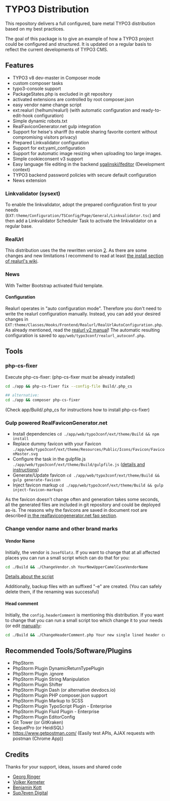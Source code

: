 # TYPO3 Distribution

This repository delivers a full configured, bare metal TYPO3 distribution
based on my best practices.

The goal of this package is to give an example of how a TYPO3 project could
be configured and structured. It is updated on a regular basis to reflect the
current developments of TYPO3 CMS.

## Features

* TYPO3 v8 dev-master in Composer mode
* custom composer tasks
* typo3-console support
* PackageStates.php is excluded in git repository
* activated extensions are controlled by root composer.json
* easy vendor name change script
* ext:realurl (helhum/realurl) (with automatic configuration and ready-to-edit-hook configuration)
* Simple dynamic robots.txt
* RealFaviconGenerator.net gulp integration
* Support for heise's shariff (to enable sharing favorite content without compromising visitors privacy)
* Prepared Linkvalidator configuration
* Support for ext:yaml_configuration
* Support for automatic image resizing when uploading too large images.
* Simple cookieconsent v3 support
* Easy language file editing in the backend [sgalinski/lfeditor](https://packagist.org/packages/sgalinski/lfeditor) (Development context)
* TYPO3 backend password policies with secure default configuration
* News extension

### Linkvalidator (sysext)

To enable the linkvalidator, adopt the prepared configuration first to your needs (`EXT:theme/Configuration/TSConfig/Page/General/Linkvalidator.tsc`)
and then add a Linkvalidator Scheduler Task to activate the linkvalidator on a regular base.

### RealUrl

This distribution uses the the rewritten version [2](https://github.com/dmitryd/typo3-realurl). As there are some changes and
new limitations I recommend to read at least [the install section of realurl's wiki](https://github.com/dmitryd/typo3-realurl/wiki/Installing-and-enabling-the-extension).


### News

With Twitter Bootstrap activated fluid template.

#### Configuration

Realurl operates in "auto configuration mode". Therefore you don't need to write the realurl configuration manually.
Instead, you can add your desired changes in `EXT:theme/Classes/Hooks/Frontend/Realurl/RealUrlAutoConfiguration.php`.
As already mentioned, read the [realurl v2 manual](https://github.com/dmitryd/typo3-realurl/wiki)! The automatic resulting
configuration is saved to `app/web/typo3conf/realurl_autoconf.php`.

## Tools

### php-cs-fixer

Execute php-cs-fixer: (php-cs-fixer must be already installed)
```bash
cd ./app && php-cs-fixer fix --config-file Build/.php_cs

## alternative:
cd ./app && composer php-cs-fixer
```
(Check app/Build/.php_cs for instructions how to install php-cs-fixer)

### Gulp powered RealFaviconGenerator.net

* Install dependencies `cd ./app/web/typo3conf/ext/theme/Build && npm install`
* Replace dummy favicon with your Favicon `./app/web/typo3conf/ext/theme/Resources/Public/Icons/Favicon/FaviconMaster.svg`
* Configure the task in the gulpfile.js `./app/web/typo3conf/ext/theme/Build/gulpfile.js` ([details and instructions](https://realfavicongenerator.net/favicon/gulp))
* Generate/Update favicon `cd ./app/web/typo3conf/ext/theme/Build && gulp generate-favicon`
* Inject favicon markup `cd ./app/web/typo3conf/ext/theme/Build && gulp inject-favicon-markups`

As the favicon doesn't change often and generation takes some seconds, all the generated files are included in git
repository and could be deployed as-is. The reasons why the favicons are saved in document root are described
[in the realfavicongenerator.net faq section](https://realfavicongenerator.net/faq). 

### Change vendor name and other brand marks

#### Vendor Name

Initially, the vendor is `JosefGlatz`. If you want to change that at all affected places you can run a small script
which can do that for you:

```bash
cd ./Build && ./ChangeVendor.sh YourNewUpperCamelCaseVendorName
```

[Details about the script](app/Build/ChangeVendor.sh)

Additionally, backup files with an suffixed "-e" are created. (You can safely delete them, if the renaming was successful)

#### Head comment

Initially, the `config.headerComment` is mentioning this distribution. If you want to change that you can run a small
script too which change it to your needs (or edit [manually](app/web/typo3conf/ext/theme/Configuration/TypoScript/Base/Config.setupts):

```bash
cd ./Build && ./ChangeHeaderComment.php Your new single lined header comment FTW 
```

## Recommended Tools/Software/Plugins

* PhpStorm
* PhpStorm Plugin DynamicReturnTypePlugin
* PhpStorm Plugin .ignore
* PhpStorm Plugin String Manipulation
* PhpStorm Plugin Shifter
* PhpStorm Plugin Dash (or alternative devdocs.io)
* PhpStorm Plugin PHP composer.json support
* PhpStorm Plugin Markup to SCSS
* PhpStorm Plugin TypoScript Plugin - Enterprise
* PhpStorm Plugin Fluid Plugin - Enterprise
* PhpStorm Plugin EditorConfig
* Git Tower (or GitKraken)
* SequelPro (or HeidiSQL)
* https://www.getpostman.com/ (Easily test APIs, AJAX requests with postman (Chrome App))

## Credits

Thanks for your support, ideas, issues and shared code

* [Georg Ringer](http://www.ringer.it)
* [Volker Kemeter](https://twitter.com/volkizzl)
* [Benjamin Kott](https://twitter.com/benjaminkott)
* [Sup7even Digital](http://www.supseven.at)
